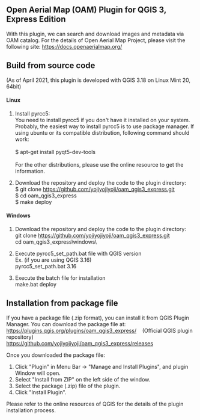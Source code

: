 ## Open Aerial Map (OAM) Plugin for QGIS 3, Express Edition

With this plugin, we can search and download images and metadata via OAM catalog. For the details of Open Aerial Map Project, please visit the following site:
https://docs.openaerialmap.org/

## Build from source code
(As of April 2021, this plugin is developed with QGIS 3.18 on Linux Mint 20, 64bit)

#### Linux
1. Install pyrcc5:<br />
You need to install pyrcc5 if you don't have it installed on your system. Probably, the easiest way to install pyrcc5 is to use package manager. If using ubuntu or its compatible distribution, following command should work:<br /><br />
$ apt-get install pyqt5-dev-tools<br /><br />
For the other distributions, please use the online resource to get the information.

2. Download the repository and deploy the code to the plugin directory:<br />
$ git clone https://github.com/yojiyojiyoji/oam_qgis3_express.git<br />
$ cd oam_qgis3_express<br />
$ make deploy

#### Windows
1. Download the repository and deploy the code to the plugin directory:<br />
git clone https://github.com/yojiyojiyoji/oam_qgis3_express.git<br />
cd oam_qgis3_express\windows\

2. Execute pyrcc5_set_path.bat file with QGIS version<br />
Ex. (if you are using QGIS 3.16)<br />
pyrcc5_set_path.bat 3.16

2. Execute the batch file for installation<br />
make.bat deploy


## Installation from package file
If you have a package file (.zip format), you can install it from QGIS Plugin Manager. You can download the package file at: <br />
https://plugins.qgis.org/plugins/oam_qgis3_express/ &nbsp;&nbsp; (Official QGIS plugin repository) <br />
https://github.com/yojiyojiyoji/oam_qgis3_express/releases <br />

Once you downloaded the package file:
1. Click "Plugin" in Menu Bar -> "Manage and Install Plugins", and plugin Window will open. <br />
2. Select "Install from ZIP" on the left side of the window.
3. Select the package (.zip) file of the plugin.
4. Click "Install Plugin".

Please refer to the online resources of QGIS for the details of the plugin installation process.
